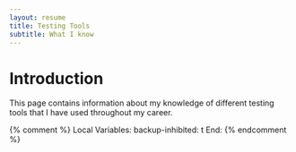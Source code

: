 ```yaml
---
layout: resume
title: Testing Tools
subtitle: What I know
---
```


# Introduction

This page contains information about my knowledge of different testing tools that I have used throughout my career.


{% comment %}
Local Variables:
backup-inhibited: t
End:
{% endcomment %}
